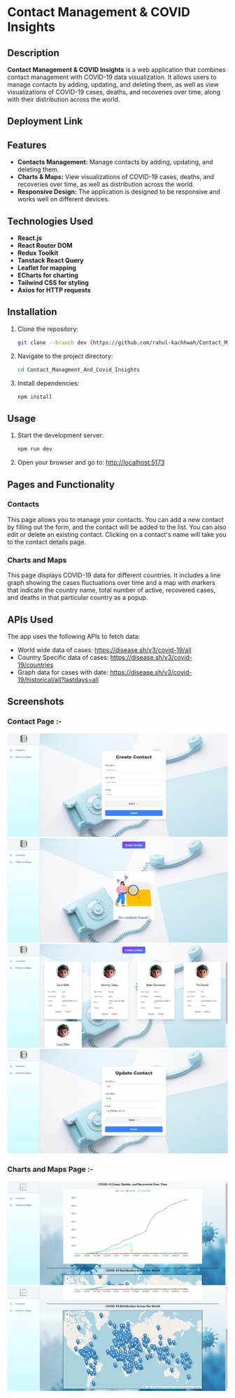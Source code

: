 # Contact Management & COVID Insights

## Description

**Contact Management & COVID Insights** is a web application that combines contact management with COVID-19 data visualization. It allows users to manage contacts by adding, updating, and deleting them, as well as view visualizations of COVID-19 cases, deaths, and recoveries over time, along with their distribution across the world.

## Deployment Link

## Features

- **Contacts Management:** Manage contacts by adding, updating, and deleting them.
- **Charts & Maps:** View visualizations of COVID-19 cases, deaths, and recoveries over time, as well as distribution across the world.
- **Responsive Design:** The application is designed to be responsive and works well on different devices.

## Technologies Used

- **React.js**
- **React Router DOM**
- **Redux Toolkit**
- **Tanstack React Query**
- **Leaflet for mapping**
- **ECharts for charting**
- **Tailwind CSS for styling**
- **Axios for HTTP requests**

## Installation

1. Clone the repository:
   ```bash
   git clone --branch dev (https://github.com/rahul-kachhwah/Contact_Managment_And_Covid_Insights.git)
   ```
2. Navigate to the project directory:
   ```bash
   cd Contact_Managment_And_Covid_Insights
   ```
3. Install dependencies:
   ```bash
   npm install
   ```

## Usage

1. Start the development server:
   ```bash
   npm run dev
   ```
2. Open your browser and go to: [http://localhost:5173](http://localhost:5173)

## Pages and Functionality

### Contacts

This page allows you to manage your contacts. You can add a new contact by filling out the form, and the contact will be added to the list. You can also edit or delete an existing contact. Clicking on a contact's name will take you to the contact details page.

### Charts and Maps

This page displays COVID-19 data for different countries. It includes a line graph showing the cases fluctuations over time and a map with markers that indicate the country name, total number of active, recovered cases, and deaths in that particular country as a popup.

## APIs Used

The app uses the following APIs to fetch data:

- World wide data of cases: https://disease.sh/v3/covid-19/all
- Country Specific data of cases: https://disease.sh/v3/covid-19/countries
- Graph data for cases with date: https://disease.sh/v3/covid-19/historical/all?lastdays=all

## Screenshots

### Contact Page :-

<img src="./Screenshots/ss_1.png"/>

</br>
<img src="./Screenshots/ss_2.png"/>

</br>
<img src="./Screenshots/ss_3.png"/>

</br>
<img src="./Screenshots/ss_4.png"/>

</br>

### Charts and Maps Page :-

<img src="./Screenshots/ss_5.png"/>

</br>
<img src="./Screenshots/ss_6.png"/>

</br>
